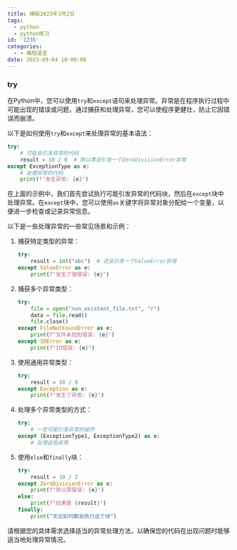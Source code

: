 ```yaml
---
title: 模板2023年3月2日
tags:
  - python
  - python练习
id: '1235'
categories:
  - - 编程语言
date: 2023-09-04 10:00:00
---
```


### try
在Python中，您可以使用`try`和`except`语句来处理异常。异常是在程序执行过程中可能出现的错误或问题，通过捕获和处理异常，您可以使程序更健壮，防止它因错误而崩溃。

以下是如何使用`try`和`except`来处理异常的基本语法：

```python
try:
    # 可能会引发异常的代码
    result = 10 / 0  # 除以零会引发一个ZeroDivisionError异常
except ExceptionType as e:
    # 处理异常的代码
    print(f"发生异常: {e}")
```

在上面的示例中，我们首先尝试执行可能引发异常的代码块，然后在`except`块中处理异常。在`except`块中，您可以使用`as`关键字将异常对象分配给一个变量，以便进一步检查或记录异常信息。

以下是一些处理异常的一些常见场景和示例：

1. 捕获特定类型的异常：
   ```python
   try:
       result = int("abc")  # 这会引发一个ValueError异常
   except ValueError as e:
       print(f"发生了值错误: {e}")
   ```

2. 捕获多个异常类型：
   ```python
   try:
       file = open("non_existent_file.txt", "r")
       data = file.read()
       file.close()
   except FileNotFoundError as e:
       print(f"文件未找到错误: {e}")
   except IOError as e:
       print(f"IO错误: {e}")
   ```

3. 使用通用异常类型：
   ```python
   try:
       result = 10 / 0
   except Exception as e:
       print(f"发生了异常: {e}")
   ```

4. 处理多个异常类型的方式：
   ```python
   try:
       # 一些可能引发异常的操作
   except (ExceptionType1, ExceptionType2) as e:
       # 处理这些异常
   ```

5. 使用`else`和`finally`块：
   ```python
   try:
       result = 10 / 2
   except ZeroDivisionError as e:
       print(f"除以零错误: {e}")
   else:
       print(f"结果是 {result}")
   finally:
       print("无论如何都会执行这个块")
   ```

请根据您的具体需求选择适当的异常处理方法，以确保您的代码在出现问题时能够适当地处理异常情况。